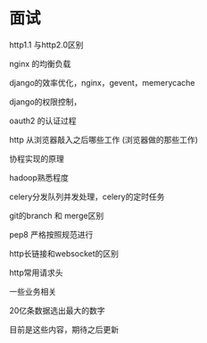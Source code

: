 # 面试
http1.1 与http2.0区别

nginx 的均衡负载

django的效率优化，nginx，gevent，memerycache

django的权限控制，

oauth2 的认证过程

http 从浏览器敲入之后哪些工作
(浏览器做的那些工作)

协程实现的原理

hadoop熟悉程度

celery分发队列并发处理，celery的定时任务

git的branch 和 merge区别

pep8 严格按照规范进行

http长链接和websocket的区别

http常用请求头

一些业务相关

20亿条数据选出最大的数字

目前是这些内容，期待之后更新

